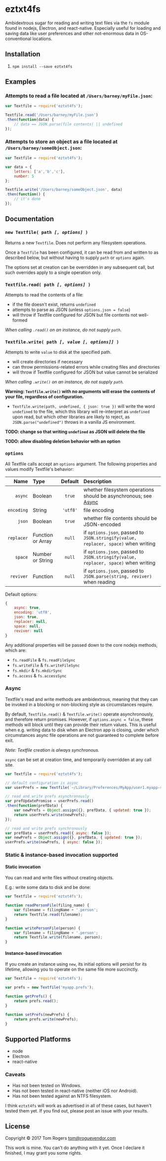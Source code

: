# eztxt4fs

Ambidextrous sugar for reading and writing text files via the `fs` module found in nodejs, Electron, and react-native. Especially useful for loading and saving data like user preferences and other not-enormous data in OS-conventional locations.

## Installation

1. `npm install --save eztxt4fs`


## Examples

### Attempts to read a file located at `/Users/barney/myFile.json`:

```javascript
var Textfile = require('eztxt4fs');

Textfile.read('/Users/barney/myFile.json')
.then(function(data) {
    // data == JSON.parse(file contents) || undefined
});
```

### Attempts to store an object as a file located at `/Users/barney/someObject.json`:

```javascript
var Textfile = require('eztxt4fs');

var data = {
    letters: ['a','b','c'],
    number: 5
};

Textfile.write('/Users/barney/someObject.json', data)
.then(function() {
    // it's done
});
```


## Documentation


### <a id='newtextfilepathoptions'>`new Textfile( path `_`[, options]`_` )`</a>

Returns a new `Textfile`. Does not perform any filesystem operations.

Once a `Textfile` has been configured, it can be read from and written to as described below, but without having to supply `path` or `options` again.

The options set at creation can be overridden in any subsequent call, but such overrides apply to a single operation only.


### <a id='textfilereadpathoptions'>`Textfile.read( path `_`[, options]`_` )`</a>

Attempts to read the contents of a file:

- if the file doesn't exist, returns `undefined`
- attempts to parse as JSON (unless `options.json = false`)
- will throw if Textfile configured for JSON but file contents not well-formed

_When calling `.read()` on an instance, do not supply `path`._


### <a id='textfilewritepathvalueoptions'>`Textfile.write( path `_`[, value [, options]]`_` )`</a>

Attempts to write `value` to disk at the specified path.

- will create directories if necessary
- can throw permissions-related errors while creating files and directories
- will throw if Textfile configured for JSON but value cannot be serialized

_When calling `.write()` on an instance, do not supply `path`._

**Warning: `Textfile.write()` with no arguments will erase the contents of your file, regardless of configuration.**

- `Textfile.write(path, undefined, { json: true })` will write the word `undefined` to the file, which this library will re-interpret as `undefined` upon read, but which other libraries are likely to reject, as `JSON.parse("undefined")` throws in a vanilla JS environment.

**TODO: change so that writing `undefined` as JSON will delete the file**

**TODO: allow disabling deletion behavior with an option**


### <a id='options'>`options`</a>

All Textfile calls accept an `options` argument. The following properties and values modify Textfile's behavior:

| Name | Type | Default | Description |
| ---: | :--- | :---: | :--- |
|    `async` | Boolean           | `true`       | whether filesystem operations should be asynchronous; see [Async](#async) |
| `encoding` | String            | `'utf8'`     | file encoding |
|     `json` | Boolean           | `true`       | whether file contents should be JSON-encoded |
| `replacer` | Function or Array | `null`       | if `options.json`, passed to `JSON.stringify(value, replacer, space)` when writing |
|    `space` | Number or String  | `null`       | if `options.json`, passed to `JSON.stringify(value, replacer, space)` when writing |
|  `reviver` | Function          | `null`       | if `options.json`, passed to `JSON.parse(string, reviver)` when reading |


Default options:

```javascript
{
    async: true,
    encoding: 'utf8',
    json: true,
    replacer: null,
    space: null,
    reviver: null
}
```

Any additional properties will be passed down to the core nodejs methods, which are:

*  `fs.readFile` & `fs.readFileSync`
*  `fs.writeFile` & `fs.writeFileSync`
*  `fs.mkdir` & `fs.mkdirSync`
*  `fs.access` & `fs.accessSync`


### Async

Textfile's read and write methods are ambidextrous, meaning that they can be invoked in a blocking or non-blocking style as circumstances require.

By default, `Textfile.read()` & `Textfile.write()` operate asynchronously, and therefore return promises. However, if `options.async = false`, these methods will block until they can provide their return values. This is useful when e.g. writing data to disk when an Electron app is closing, under which circumstances async file operations are not guaranteed to complete before exit.

_Note: Textfile creation is always synchronous._

`async` can be set at creation time, and temporarily overridden at any call site.

```javascript
var Textfile = require('eztxt4fs');

// default configuration is async
var userPrefs = new Textfile(`~/Library/Preferences/MyApp/user1.myapp-settings`);

// read and write prefs asynchronously
var prefUpdatePromise = userPrefs.read()
.then(function(prefData) {
    var newPrefs = Object.assign({}, prefData, { updated: true });
    return userPrefs.write(newPrefs);
});

// read and write prefs synchronously
var prefData = userPrefs.read({ async: false });
var newPrefs = Object.assign({}, prefData, { updated: true });
userPrefs.write(newPrefs, { async: false });
```


### Static & instance-based invocation supported


#### Static invocation

You can read and write files without creating objects.

E.g.: write some data to disk and be done:

```javascript
var Textfile = require('eztxt4fs');

function readPersonFile(filing_name) {
    var filename = filingName + '.person';
    return Textfile.read(filename);
}

function writePersonFile(person) {
    var filename = filingName + '.person';
    return Textfile.write(filename, person);
}

```


#### Instance-based invocation

If you create an instance using `new`, its initial options will persist for its lifetime, allowing you to operate on the same file more succinctly.

```javascript
var Textfile = require('eztxt4fs');

var prefs = new Textfile('myapp.prefs');

function getPrefs() {
    return prefs.read();
}

function setPrefs(newPrefs) {
    return prefs.write(newPrefs);
}
```


## Supported Platforms

- node
- Electron
- react-native


### Caveats

- Has not been tested on Windows.
- Has not been tested in react-native (neither iOS nor Android).
- Has not been tested against an NTFS filesystem.

I think `eztxt4fs` will work as advertised in all of these cases, but haven't tested them yet. If you find out, please post an issue with your results.


## License

Copyright © 2017 Tom Rogers <tom@roguevendor.com>

This work is mine. You can't do anything with it yet. Once I declare it finished, I may grant you some rights.
